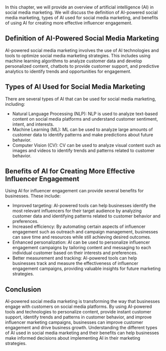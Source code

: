 
In this chapter, we will provide an overview of artificial intelligence (AI) in social media marketing. We will discuss the definition of AI-powered social media marketing, types of AI used for social media marketing, and benefits of using AI for creating more effective influencer engagement.

Definition of AI-Powered Social Media Marketing
-----------------------------------------------

AI-powered social media marketing involves the use of AI technologies and tools to optimize social media marketing strategies. This includes using machine learning algorithms to analyze customer data and develop personalized content, chatbots to provide customer support, and predictive analytics to identify trends and opportunities for engagement.

Types of AI Used for Social Media Marketing
-------------------------------------------

There are several types of AI that can be used for social media marketing, including:

* Natural Language Processing (NLP): NLP is used to analyze text-based content on social media platforms and understand customer sentiment, intent, and interests.
* Machine Learning (ML): ML can be used to analyze large amounts of customer data to identify patterns and make predictions about future behavior.
* Computer Vision (CV): CV can be used to analyze visual content such as images and videos to identify trends and patterns related to customer behavior.

Benefits of AI for Creating More Effective Influencer Engagement
----------------------------------------------------------------

Using AI for influencer engagement can provide several benefits for businesses. These include:

* Improved targeting: AI-powered tools can help businesses identify the most relevant influencers for their target audience by analyzing customer data and identifying patterns related to customer behavior and preferences.
* Increased efficiency: By automating certain aspects of influencer engagement such as outreach and campaign management, businesses can save time and resources while still achieving desired outcomes.
* Enhanced personalization: AI can be used to personalize influencer engagement campaigns by tailoring content and messaging to each individual customer based on their interests and preferences.
* Better measurement and tracking: AI-powered tools can help businesses track and measure the effectiveness of influencer engagement campaigns, providing valuable insights for future marketing strategies.

Conclusion
----------

AI-powered social media marketing is transforming the way that businesses engage with customers on social media platforms. By using AI-powered tools and technologies to personalize content, provide instant customer support, identify trends and patterns in customer behavior, and improve influencer marketing campaigns, businesses can improve customer engagement and drive business growth. Understanding the different types of AI used in social media marketing and their benefits can help businesses make informed decisions about implementing AI in their marketing strategies.
